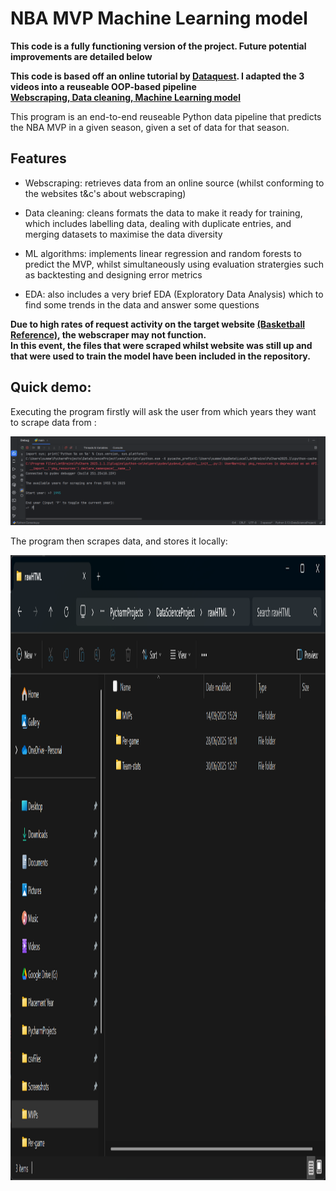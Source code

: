 # NBA MVP Machine Learning model


**This code is a fully functioning version of the project. Future potential improvements are detailed below**  

**This code is based off an online tutorial by [Dataquest](https://www.youtube.com/@Dataquestio). I adapted the 3 videos into a reuseable OOP-based pipeline  
[Webscraping,](https://www.youtube.com/watch?v=JGQGd-oa0l4&ab_channel=Dataquest)[ Data cleaning,](https://www.youtube.com/watch?v=LobWMsz35NM&ab_channel=Dataquest)[ Machine Learning model](https://www.youtube.com/watch?v=3cn1nHlbFVw&t=1560s&ab_channel=Dataquest)**  

This program is an end-to-end reuseable Python data pipeline that predicts the NBA MVP in a given season, given a set of data for that season.  

## Features  
- Webscraping: retrieves data from an online source (whilst conforming to the websites t&c's about webscraping)
  
- Data cleaning: cleans formats the data to make it ready for training, which includes labelling data, dealing with duplicate entries, and merging datasets to maximise the data diversity
  
- ML algorithms: implements linear regression and random forests to predict the MVP, whilst simultaneously using evaluation stratergies such as backtesting and designing error metrics

- EDA: also includes a very brief EDA (Exploratory Data Analysis) which to find some trends in the data and answer some questions
  
**Due to high rates of request activity on the target website [(Basketball Reference)](https://www.basketball-reference.com/), the webscraper may not function.   
In this event, the files that were scraped whilst website was still up and that were used to train the model have been included in the repository.**

## Quick demo:

Executing the program firstly will ask the user from which years they want to scrape data from  :

![Webscraper](https://github.com/summerhayesh/NBA-MVP-ML-model/blob/main/Webscraper_1.png)

The program then scrapes data, and stores it locally:

<img src="https://github.com/summerhayesh/NBA-MVP-ML-model/blob/main/File_storage.png" height="1000" width="900">

